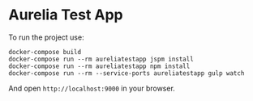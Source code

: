 # Aurelia Test App

To run the project use:

```
docker-compose build
docker-compose run --rm aureliatestapp jspm install
docker-compose run --rm aureliatestapp npm install
docker-compose run --rm --service-ports aureliatestapp gulp watch
```

And open `http://localhost:9000` in your browser.
